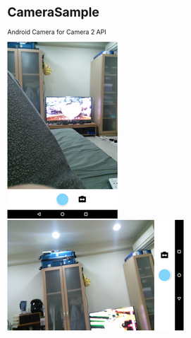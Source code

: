 # CameraSample
Android Camera for Camera 2 API

![img1](./Screenshot_1.png )
![img2](./Screenshot_2.png )


